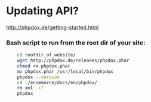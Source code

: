 # Updating API?

http://phpdox.de/getting-started.html

### Bash script to run from the root dir of your site:

```sh
    cd rootdir_of_website/
    wget http://phpdox.de/releases/phpdox.phar
    chmod +x phpdox.phar
    mv phpdox.phar /usr/local/bin/phpdox
    phpdox --version
    cd ./ecommerce/docs/en/phpdox/
    rm xml -rf
    phpdox
```

